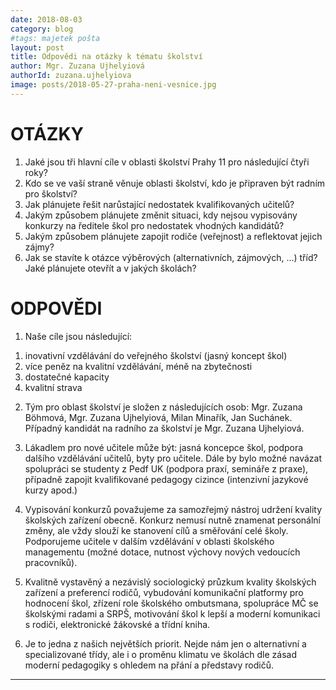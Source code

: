 ```yaml
---
date: 2018-08-03
category: blog
#tags: majetek pošta
layout: post
title: Odpovědi na otázky k tématu školství
author: Mgr. Zuzana Ujhelyiová
authorId: zuzana.ujhelyiova
image: posts/2018-05-27-praha-neni-vesnice.jpg
---
```


OTÁZKY
==========

1. Jaké jsou tři hlavní cíle v oblasti školství Prahy 11 pro následující čtyři roky?
2. Kdo se ve vaší straně věnuje oblasti školství, kdo je připraven být radním pro školství?
3. Jak plánujete řešit narůstající nedostatek kvalifikovaných učitelů?
4. Jakým způsobem plánujete změnit situaci, kdy nejsou vypisovány konkurzy na ředitele škol pro nedostatek vhodných kandidátů?
5. Jakým způsobem plánujete zapojit rodiče (veřejnost) a reflektovat jejich zájmy?
6. Jak se stavíte k otázce výběrových (alternativních, zájmových, ...) tříd? Jaké plánujete otevřít a v jakých školách?


ODPOVĚDI
==========

1) Naše cíle jsou následující:
1. inovativní vzdělávání do veřejného školství (jasný koncept škol)
2. více peněz na kvalitní vzdělávání, méně na zbytečnosti
3. dostatečné kapacity
4. kvalitní strava

2) Tým pro oblast školství je složen z následujících osob:
Mgr. Zuzana Böhmová, Mgr. Zuzana Ujhelyiová, Milan Minařík, Jan Suchánek. Případný kandidát na radního za školství je Mgr. Zuzana Ujhelyiová.

3) Lákadlem pro nové učitele může být: jasná koncepce škol, podpora dalšího vzdělávání učitelů, byty pro učitele.
Dále by bylo možné navázat spolupráci se studenty z Pedf UK (podpora praxí, semináře z praxe), případně zapojit kvalifikované pedagogy cizince (intenzivní jazykové kurzy apod.)

4) Vypisování konkurzů považujeme za samozřejmý nástroj udržení kvality školských zařízení obecně. Konkurz nemusí nutně znamenat personální změny, ale vždy slouží ke stanovení cílů a směřování celé školy. Podporujeme učitele v dalším vzdělávání v oblasti školského managementu (možné dotace, nutnost výchovy nových vedoucích pracovníků).

5) Kvalitně vystavěný a nezávislý sociologický průzkum kvality školských zařízení a preferencí rodičů, vybudování komunikační platformy pro hodnocení škol, zřízení role školského ombutsmana, spolupráce MČ se školskými radami a SRPŠ, motivování škol k lepší a moderní komunikaci s rodiči, elektronické žákovské a třídní kniha.

6) Je to jedna z našich největších priorit. Nejde nám jen o alternativní a specializované třídy, ale i o proměnu klimatu ve školách dle zásad moderní pedagogiky s ohledem na přání a představy rodičů.



- - -
